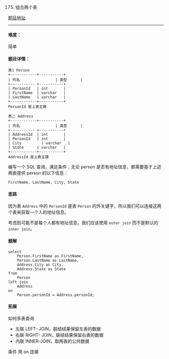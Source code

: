 0175. 组合两个表

[题目地址](https://leetcode-cn.com/problems/combine-two-tables/)

-----------------

#### 难度：

简单

#### 题目详情：

```mysql
表1 Person
+------------+-----------+
| 列名 				| 类型      |
+----------- +-----------+
| PersonId   | int 	     |
| FirstName  | varchar   |
| LastName   | varchar   |
+------------+-----------+
PersonId 是上表主键

表二 Address
+------------+-----------+
| 列名 				| 类型      |
+----------- +-----------+
| AddressId  | int 	     |
| PersonId   | int 	     |
| City   	   | varchar   |
| State      | varchar   |
+------------+-----------+
AddressId 是上表主键
```

编写一个 SQL 查询，满足条件：无论 person 是否有地址信息，都需要基于上述两表提供 person 的以下信息：

`FirstName, LastName, City, State`

#### 思路

因为表 `Address` 中的 `PersonId` 是表 `Person` 的外关键字，所以我们可以连接这两个表来获取一个人的地址信息。

考虑到可能不是每个人都有地址信息，我们应该使用 `outer join` 而不是默认的 `inner join`。

#### 题解

```mysql
select 
	Person.FirstName as FirstName, 
	Person.LastName as LastName,
	Address.City as City, 
	Address.State as State 
from 
	Person 
left join 
	Address 
on 
	Person.personId = Address.personId;
```

#### 拓展

如何多表查询

- 左联 LEFT- JOIN，联结结果保留左表的数据
- 右联 RIGHT- JOIN，联结结果保留右表的数据
- 内联 INNER-JOIN，取两表的公共数据

条件 用 on 连接

